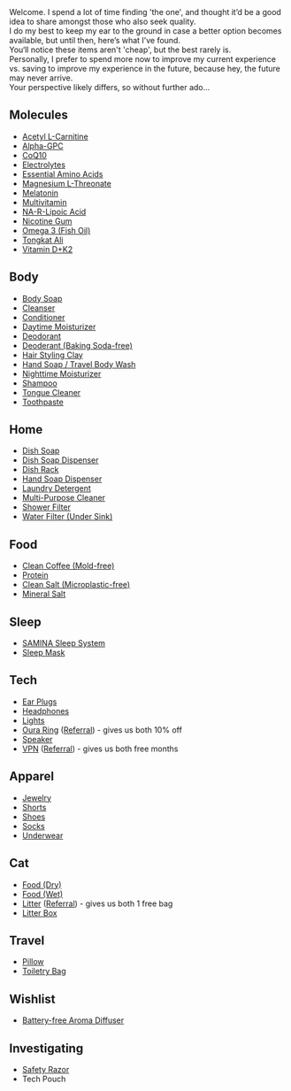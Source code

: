 <section id="main_welcome">
Welcome. I spend a lot of time finding 'the one', and thought it’d be a good idea to share amongst those who also seek quality.<br>
I do my best to keep my ear to the ground in case a better option becomes available, but until then, here’s what I’ve found.<br>
You‘ll notice these items aren't 'cheap', but the best rarely is.<br>
Personally, I prefer to spend more now to improve my current experience vs. saving to improve my experience in the future, because hey, the future may never arrive.<br>
Your perspective likely differs, so without further ado...<br>
</section>

<section id="main_content">

## Molecules

- [Acetyl L-Carnitine](https://nootropicsdepot.com/acetyl-l-carnitine-hcl-alcar-capsules-500mg/)
- [Alpha-GPC](https://nootropicsdepot.com/alpha-gpc-150mg-capsules/)
- [CoQ10](https://nootropicsdepot.com/coqsol-cf-coenzyme-q10-softgel-capsules-100mg-coq10/)
- [Electrolytes](https://drinklmnt.com)
- [Essential Amino Acids](https://www.getkion.com/collections/see-all/products/aminos-capsules)
- [Magnesium L-Threonate](https://www.livemomentous.com/products/magnesium-threonate?selling_plan=904790199)
- [Melatonin](https://shop.bulletproof.com/products/sleep-mode-60-count)
- [Multivitamin](https://www.livemomentous.com/products/essential-multivitamin?selling_plan=902922423)
- [NA-R-Lipoic Acid](https://nootropicsdepot.com/na-r-ala-stabilized-r-lipoic-acid-narala-capsules-125mg/)
- [Nicotine Gum](https://lucy.co/products/gum?selling_plan=711655610)
- [Omega 3 (Fish Oil)](https://www.livemomentous.com/products/omega-3?selling_plan=903807159)
- [Tongkat Ali](https://www.livemomentous.com/products/tongkat)
- [Vitamin D+K2](https://www.thorne.com/products/dp/vitamin-d-k2-liquid)

## Body

- [Body Soap](https://www.drbronner.com/products/baby-unscented-pure-castile-bar-soap)
- [Cleanser](https://alitura.com/collections/all/products/alitura-pearl-cleanser)
- [Conditioner](https://livinglibations.com/products/shine-on-hair-conditioner-dlvrr?variant=42980597235850)
- [Daytime Moisturizer](https://alitura.com/collections/all/products/alitura-gold-serum)
- [Deodorant](https://livinglibations.com/products/underarm-charm-creme-deodorant-maverick-dlvrr?_pos=5&_sid=99f30a105&_ss=r)
- [Deoderant (Baking Soda-free)](https://superdeodorant.com/products/unscented-aluminum-free-baking-soda-free-natural-deodorant-paste)
- [Hair Styling Clay](https://www.morrismotley.com/products/matte-styling-balm)
- [Hand Soap / Travel Body Wash](https://www.drbronner.com/products/baby-unscented-pure-castile-liquid-soap)
- [Nighttime Moisturizer](https://alitura.com/collections/all/products/the-alitura-night-cream)
- [Shampoo](https://livinglibations.com/products/seabuckthorn-shampoo-dlvrr?variant=42980597072010)
- [Tongue Cleaner](https://wellnesse.com/products/tongue-scraper?srsltid=AfmBOoqxAe6e1Clt3SPqYG4zQhUJMHzvaO3M6buFmKE9UPXO7LPUKXR1)
- [Toothpaste](https://bitetoothpastebits.com/products/fluoride-free-toothpaste-4oz?variant=41196936691817&selling_plan=1177124969)

## Home

- [Dish Soap](https://www.mrsmeyers.com/product/dish/dish-soap/liquid-dish-soap-refill-lemon-verbena/)
- [Dish Soap Dispenser](https://www.simplehuman.com/products/rechargeable-sensor-pump-9-fl-oz?variant=43422388945027)
- [Dish Rack](https://www.simplehuman.com/products/compact-steel-frame-dishrack?variant=34278115868803)
- [Hand Soap Dispenser](https://www.simplehuman.com/products/sensor-pump-foam?variant=44994947088515)
- [Laundry Detergent](https://www.mrsmeyers.com/product/laundry/laundry-detergent/liquid-laundry-detergent-lemon-verbena/)
- [Multi-Purpose Cleaner](https://www.grove.co/catalog/product/all-purpose-cleaner-concentrate/?v=7000&attrpg=catalog&attrsrc=22&attrpos=2)
- [Shower Filter](https://www.aquasana.com/shower-head-water-filters/white-shower-wand-100236226.html)
- [Water Filter (Under Sink)](https://www.aquasana.com/under-sink-water-filters/claryum-direct-connect-100329886.html)

## Food

- [Clean Coffee (Mold-free)](https://shop.bulletproof.com/products/coffee-the-original-ground-12oz)
- [Protein](https://proteinfactory.com/product/nz-7000-whey-protein-5lb/)
- [Clean Salt (Microplastic-free)](https://oryxdesertsalt.com/product/oryx-desert-salt-100g/)
- [Mineral Salt](https://celticseasalt.com/original-salts/light-grey/)

## Sleep

- [SAMINA Sleep System](https://saminasleep.com/samina-healthy-sleep-system/)
- [Sleep Mask](https://mantasleep.com/products/manta-sleep-mask?nbt=nb:adwords:g:1455229392:60240945087:663472774026&nb_adtype=&nb_kwd=manta%20sleep%20mask&nb_ti=kwd-307402524941&nb_mi=&nb_pc=&nb_pi=&nb_ppi=&nb_placement=&nb_si=%7Bsourceid%7D&nb_li_ms=&nb_lp_ms=&nb_fii=&nb_ap=&nb_mt=e&tw_source=google&tw_adid=663472774026&tw_campaign=1455229392&gad_source=1&gbraid=0AAAAADNBlq6g9pvzpKSA1lp1jt4AzJJ1O&gclid=CjwKCAjw7s20BhBFEiwABVIMrT0gHQ1Kf9e5lL7WjkVZD8zgnhXbLa-Sn7GpLaVJeJDon906cvTw_BoCNpUQAvD_BwE)

## Tech

- [Ear Plugs](https://jhaudio.com/accessories/JHA-FLTR-PLUG)
- [Headphones](https://www.apple.com/shop/buy-airpods/airpods-pro-2?fnode=5862bdad5427e2eb7dfe69207d14aacbfb83872c9257f0356cdc9de5b21ddbe0a3d8e22ad371588594b43b9f0c8ee1ed85932b581a36eb694306933e8e7221c9f77f27bc8875f71b560d0dc587cd3dc3c3ed92c14d11083bf84d6779bce7993ad731bf0aa16060a0fef2aa7d2af9b92467737f50f77c9e7f1fa55dc9b188d4b1&fs=f%3Dapple-overear-sport%26fh%3D47d1%2B3214%2B45aa%2B45ab)
- [Lights](https://www.philips-hue.com/en-us?--&gad_source=1&gbraid=0AAAAAqwUBERQDVV7KU_QeXr4jHnQeb0uc&gclid=CjwKCAjw4ri0BhAvEiwA8oo6F_Cua-Fx585UZy4Nx528UF_IrQQ-BLa7Ustg4pn4Fmk2aOIfH9cF5RoCkxoQAvD_BwE&gclsrc=aw.ds)
- [Oura Ring](https://ouraring.com) ([Referral](https://ouraring.com/product/rings/oura-ring-4/silver?utm_source=user&utm_medium=iac_raf&utm_type=alwayson-cvr&utm_campaign=2025RAF&utm_variant=2025_raf_dec_gen3)) - gives us both 10% off
- [Speaker](https://www.apple.com/shop/buy-homepod/homepod)
- [VPN](https://nordvpn.com) ([Referral](https://refer-nordvpn.com/cWkAEwRqLUZ)) - gives us both free months

## Apparel

- [Jewelry](https://www.vitalydesign.com)
- [Shorts](https://shop.lululemon.com/p/men-shorts/Pace-Breaker-Linerless-Short-5-Update/_/prod11400116?color=66033)
- [Shoes](https://www.aliexpress.us/item/2255800829530233.html?spm=a2g0o.order_list.order_list_main.10.228e1802z2PN6F&gatewayAdapt=glo2usa4itemAdapt)
- [Socks](https://shop.lululemon.com/p/men-socks/Power-Stride-No-Show-Performaheel-M-MD/_/prod11720684?color=5752)
- [Underwear](https://www.icebreaker.com/en-us/packs/merino-anatomica-boxers-with-fly-3-pack/0A56PAU2.html?dwvar_0A56PAU2_color=001&dwvar_0A56PAU2_US=in_line)

## Cat

- [Food (Dry)](https://us.ziwipets.com/products/air-dried-chicken-recipe-for-cats?variant=4459957161194)
- [Food (Wet)](https://www.weruva.com/collections/cats-in-the-kitchen/products/la-isla-bonita-cat-can?variant=44397716242706)
- [Litter](https://www.tuftandpaw.com/products/really-great-cat-litter?variant=39411123912777) ([Referral](https://www.tuftandpaw.com/?referral_code=53rNz8fWve86b9b)) - gives us both 1 free bag
- [Litter Box](https://www.tuftandpaw.com/collections/all/products/cove-litter-box-full?variant=4027796756896)

## Travel

- [Pillow](https://plutopillow.com/products/pod)
- [Toiletry Bag](https://www.peakdesign.com/products/wash-pouch?Size=Regular&Color=Black)

## Wishlist

- [Battery-free Aroma Diffuser](https://shop.yankodesign.com/collections/all/products/battery-free-aroma-diffuser)

## Investigating

- [Safety Razor](https://alitura.com/collections/all/products/the-alitura-razor)
- Tech Pouch

</section>